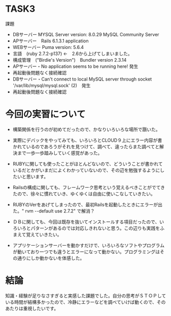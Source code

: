 # TASK3
課題
- DBサーバー MYSQL Server version: 8.0.29 MySQL Community Server
- APサーバー　Rails 6.1.3.1 application 
- WEBサーバー Puma version: 5.6.4 
- 言語　(ruby 2.7.2-p137) ←　2.6から上げてしまいました。
- 構成管理　("Birdie's Version")　Bundler version 2.3.14
- APサーバー・No application seems to be running here! 発生
- 再起動後問題なく接続確認
- DBサーバー・Can't connect to local MySQL server through socket '/var/lib/mysql/mysql.sock' (2)　発生
- 再起動後問題なく接続確認


# 今回の実習について
- 構築関係を行うのが初めてだったので、かなりいろいろな場所で躓いた。
- 実際にデバックをやってみても、いろいろとCLOUD９上にエラー内容が書かれているのであろうがそれを見つけて、調べて、違ったらまた調べてと解決まで一歩一歩踏みしていく感覚があった。
- RUBYに関しても使ったことがほとんどないので、どういうことが書かれているだとかがいまだによくわかっていないので、その辺を勉強するようにしたいと思います。

- Railsの構成に関しても、フレームワーク思考という覚えるべきことがでてきたので、徐々に慣れていき、ゆくゆくは自由に使いこなしていきたい。
- RUBYのVerをあげてしまったので、最初Railsを起動したときにエラーが出た。" rvm --default use 2.7.2"    で解消？

- ＤＢに関しても、今回は既存を抜いてインストールする項目だったので、いろいろとパターンがあるのでは対応しきれないと思う。この辺りも実践をふまえて覚えていきたい。
- アプリケーションサーバーを動かすだけで、いろいろなソフトやプログラムが動いており一つでも違うとエラーになって動かない。プログラミングはその通りにしか動かないを体感した。


# 結論
知識・経験が足りなさすぎると実感した課題でした。自分の思考がＳＴＯＰしている時間が結構多かったので、冷静にエラーなどを調べていけば動くので、そのあたりは重視したいです。
